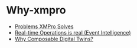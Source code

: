 # Why-xmpro

* [Problems XMPro Solves](resources/faqs/external-content/why-xmpro/problems-xmpro-solve.md)
* [Real-time Operations is real (Event Intelligence)](resources/faqs/external-content/why-xmpro/realtime-operations-.md)
* [Why Composable Digital Twins?](resources/faqs/external-content/why-xmpro/why-composable-digit.md)
